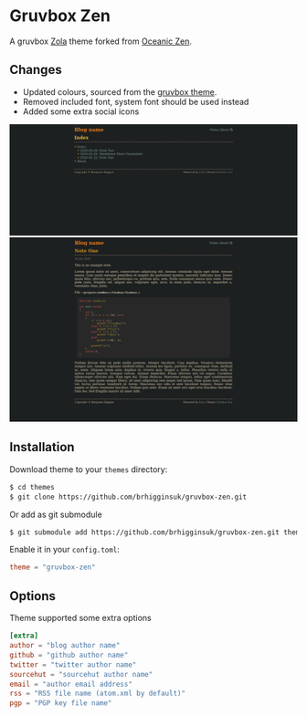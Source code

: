 # Gruvbox Zen

A gruvbox [Zola](https://www.getzola.org/) theme forked from [Oceanic
Zen](https://github.com/barlog-m/oceanic-zen).

## Changes
- Updated colours, sourced from the [gruvbox theme](https://github.com/morhetz/gruvbox).
- Removed included font, system font should be used instead
- Added some extra social icons

![Screenshot](screenshot-index.png)
![Screenshot](screenshot.png)

## Installation

Download theme to your `themes` directory:

```bash
$ cd themes
$ git clone https://github.com/brhigginsuk/gruvbox-zen.git
```

Or add as git submodule

```bash
$ git submodule add https://github.com/brhigginsuk/gruvbox-zen.git themes/gruvbox-zen
```

Enable it in your `config.toml`:

```toml
theme = "gruvbox-zen"
```

## Options

Theme supported some extra options

```toml
[extra]
author = "blog author name"
github = "github author name"
twitter = "twitter author name"
sourcehut = "sourcehut author name"
email = "author email address"
rss = "RSS file name (atom.xml by default)"
pgp = "PGP key file name"
```
